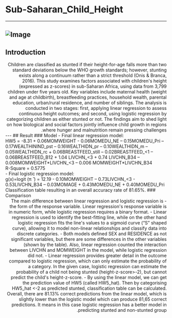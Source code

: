 # Sub-Saharan_Child_Height
---
![Image](https://github.com/user-attachments/assets/f60daec5-3030-4d33-adc5-66e06ce706a7)
---
## Introduction
<div dir="rtl">
Children are classified as stunted if their height-for-age falls more than two standard deviations below the WHO growth standards; however, stunting exists along a continuum rather than a strict threshold (Onis & Branca, 2016).
This study examines factors associated with children's height (expressed as z-scores) in sub-Saharan Africa, using data from 3,799 children under five years old. Key variables include maternal health (weight and age at childbirth), breastfeeding practices, household wealth, parental education, urban/rural residence, and number of siblings.
The analysis is conducted in two stages: first, applying linear regression to assess continuous height outcomes; and second, using logistic regression by categorizing children as either stunted or not. The findings aim to shed light on how biological and social factors jointly influence child growth in regions where hunger and malnutrition remain pressing challenges.
</div>
---
## Result
### Model
- Final linear regression model: <br />
HW5 = -8.31 + 0.06MOMWEIGHT - 0.06MOMEDU_NE – 0.15MOMEDU_Pri – 0.17WEALTHININD_pst – 0.16WEALTHIDN_pr – 0.10WEALTHIDN_m – 0.05WEALTHIDN_rc + 0.06BREASTFEED_still – 0.02BREASTFEED_<1 – 0.06BREASTFEED_B12 + 1.04 LIVCHN_<3 + 0.74 LIVCHN_B34 – 0.008MOMWEIGHT*LIVCHN_<3 – 0.006 MOMWEIGHT*LIVCHN_B34 <br />
R-Square = 0.5775 <br />
- Final logistic regression model: <br />
g(x)=logit (π ̂ ) = 12.19 - 0.10MOMWEIGHT – 0.73LIVCHN_<3 - 0.53LIVCHN_B34 – 0.03MOMAGE + 0.43MOMEDU_NE + 0.40MOMEDU_Pri <br />
Classification table resulting in an overall accuracy rate of 81.65%.
### Comparison
<div dir="rtl">
- The main difference between linear regression and logistic regression is the form of the response variable. Linear regression's response variable is in numeric form, while logistic regression requires a binary format. 
- Linear regression is used to identify the best-fitting line, while on the other hand logistic regression fits the line's values to a sigmoid curve (“S” shaped curve), allowing it to model non-linear relationships and classify data into discrete categories.
- Both models defined SEX and RESIDENCE as not significant variables, but there are some differences in the other variables (shown by the table). Also, linear regression counted the interaction between LIVCHN and MOMWEIGHT in the model, while logistic regression did not.
- Linear regression provides greater detail in the outcome compared to logistic regression, which can only estimate the probability of a category. In the given case, logistic regression can estimate the probability of a child not being stunted (height-z-score>-2), but cannot predict the child's height-z-score.
- By using the linear model, we can get the prediction value of HW5 (called HW5_hat). Then by categorising HW5_hat <-2 as predicted stunted, classification table can be calculated. 
Overall, there are 81.13% correct predictions from the linear model, which is slightly lower than the logistic model which can produce 81,65 correct predictions. It means in this case logistic regression has a better model in predicting stunted and non-stunted group.
</div>

